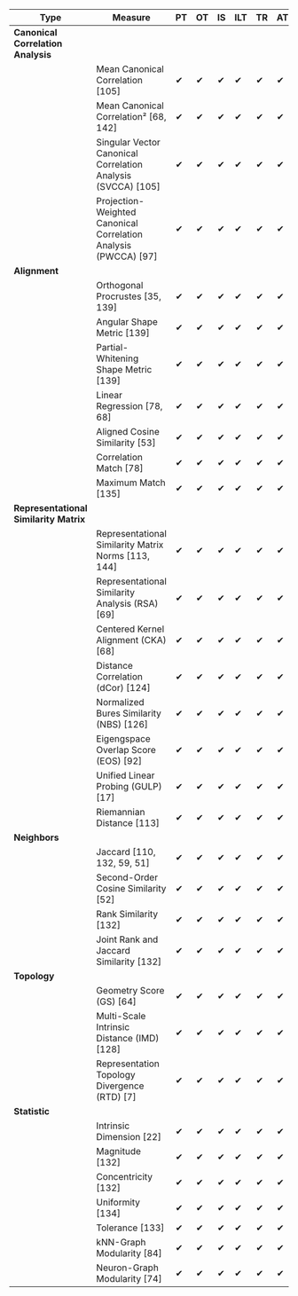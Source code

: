 
| Type                                   | Measure                                                         | PT | OT | IS | ILT | TR | AT | Programmed |
|----------------------------------------|-----------------------------------------------------------------|----|----|----|-----|----|----|------------|
| **Canonical Correlation Analysis**     |                                                                 |    |    |    |     |    |    |            |
|                                        | Mean Canonical Correlation [105]                                | ✔  | ✔  | ✔  | ✔   | ✔  | ✔  | ✔          |
|                                        | Mean Canonical Correlation² [68, 142]                           | ✔  | ✔  | ✔  | ✔   | ✔  | ✔  | ✔          |
|                                        | Singular Vector Canonical Correlation Analysis (SVCCA) [105]    | ✔  | ✔  | ✔  | ✔   | ✔  | ✔  | ✔          |
|                                        | Projection-Weighted Canonical Correlation Analysis (PWCCA) [97] | ✔  | ✔  | ✔  | ✔   | ✔  | ✔  | ✔          |
| **Alignment**                          |                                                                 |    |    |    |     |    |    |            |
|                                        | Orthogonal Procrustes [35, 139]                                 | ✔  | ✔  | ✔  | ✔   | ✔  | ✔  |            |
|                                        | Angular Shape Metric [139]                                      | ✔  | ✔  | ✔  | ✔   | ✔  | ✔  |            |
|                                        | Partial-Whitening Shape Metric [139]                            | ✔  | ✔  | ✔  | ✔   | ✔  | ✔  |            |
|                                        | Linear Regression [78, 68]                                      | ✔  | ✔  | ✔  | ✔   | ✔  | ✔  |            |
|                                        | Aligned Cosine Similarity [53]                                  | ✔  | ✔  | ✔  | ✔   | ✔  | ✔  |            |
|                                        | Correlation Match [78]                                          | ✔  | ✔  | ✔  | ✔   | ✔  | ✔  |            |
|                                        | Maximum Match [135]                                             | ✔  | ✔  | ✔  | ✔   | ✔  | ✔  |            |
| **Representational Similarity Matrix** |                                                                 |    |    |    |     |    |    |            |
|                                        | Representational Similarity Matrix Norms [113, 144]             | ✔  | ✔  | ✔  | ✔   | ✔  | ✔  | ✔          |
|                                        | Representational Similarity Analysis (RSA) [69]                 | ✔  | ✔  | ✔  | ✔   | ✔  | ✔  | ✔          |
|                                        | Centered Kernel Alignment (CKA) [68]                            | ✔  | ✔  | ✔  | ✔   | ✔  | ✔  | ✔          |
|                                        | Distance Correlation (dCor) [124]                               | ✔  | ✔  | ✔  | ✔   | ✔  | ✔  | ✔          |
|                                        | Normalized Bures Similarity (NBS) [126]                         | ✔  | ✔  | ✔  | ✔   | ✔  | ✔  | ✔          |
|                                        | Eigengspace Overlap Score (EOS) [92]                            | ✔  | ✔  | ✔  | ✔   | ✔  | ✔  | ✔          |
|                                        | Unified Linear Probing (GULP) [17]                              | ✔  | ✔  | ✔  | ✔   | ✔  | ✔  | ✔          |
|                                        | Riemannian Distance [113]                                       | ✔  | ✔  | ✔  | ✔   | ✔  | ✔  | ✔          |
| **Neighbors**                          |                                                                 |    |    |    |     |    |    |            |
|                                        | Jaccard [110, 132, 59, 51]                                      | ✔  | ✔  | ✔  | ✔   | ✔  | ✔  |            |
|                                        | Second-Order Cosine Similarity [52]                             | ✔  | ✔  | ✔  | ✔   | ✔  | ✔  |            |
|                                        | Rank Similarity [132]                                           | ✔  | ✔  | ✔  | ✔   | ✔  | ✔  |            |
|                                        | Joint Rank and Jaccard Similarity [132]                         | ✔  | ✔  | ✔  | ✔   | ✔  | ✔  |            |
| **Topology**                           |                                                                 |    |    |    |     |    |    |            |
|                                        | Geometry Score (GS) [64]                                        | ✔  | ✔  | ✔  | ✔   | ✔  | ✔  |            |
|                                        | Multi-Scale Intrinsic Distance (IMD) [128]                      | ✔  | ✔  | ✔  | ✔   | ✔  | ✔  |            |
|                                        | Representation Topology Divergence (RTD) [7]                    | ✔  | ✔  | ✔  | ✔   | ✔  | ✔  |            |
| **Statistic**                          |                                                                 |    |    |    |     |    |    |            |
|                                        | Intrinsic Dimension [22]                                        | ✔  | ✔  | ✔  | ✔   | ✔  | ✔  |            |
|                                        | Magnitude [132]                                                 | ✔  | ✔  | ✔  | ✔   | ✔  | ✔  |            |
|                                        | Concentricity [132]                                             | ✔  | ✔  | ✔  | ✔   | ✔  | ✔  |            |
|                                        | Uniformity [134]                                                | ✔  | ✔  | ✔  | ✔   | ✔  | ✔  |            |
|                                        | Tolerance [133]                                                 | ✔  | ✔  | ✔  | ✔   | ✔  | ✔  |            |
|                                        | kNN-Graph Modularity [84]                                       | ✔  | ✔  | ✔  | ✔   | ✔  | ✔  |            |
|                                        | Neuron-Graph Modularity [74]                                    | ✔  | ✔  | ✔  | ✔   | ✔  | ✔  |            |

